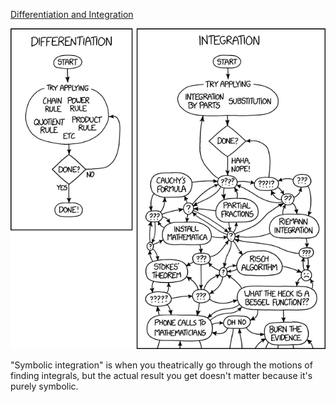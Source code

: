 [Differentiation and Integration](https://xkcd.com/2117)

![Differentiation and Integration](./random_comic.png)

"Symbolic integration" is when you theatrically go through the motions of finding integrals, but the actual result you get doesn't matter because it's purely symbolic.

